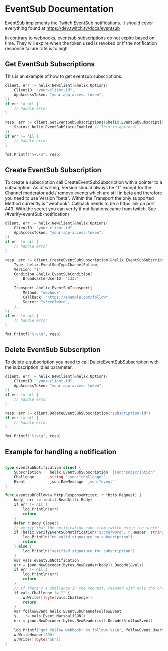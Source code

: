 # EventSub Documentation

EventSub implements the Twitch EventSub notifications. It should cover everything found at https://dev.twitch.tv/docs/eventsub

In contrary to webhooks, eventsub subscriptions do not expire based on time. They will expire when the token used is revoked or if the notification response failure rate is to high.

## Get EventSub Subscriptions

This is an example of how to get eventsub subscriptions.

```go
client, err := helix.NewClient(&helix.Options{
    ClientID: "your-client-id",
    AppAccessToken: "your-app-access-token",
})
if err != nil {
    // handle error
}

resp, err := client.GetEventSubSubscriptions(&helix.EventSubSubscriptionsParams{
    Status: helix.EventSubStatusEnabled // This is optional.
})
if err != nil {
    // handle error
}

fmt.Printf("%+v\n", resp)
```

## Create EventSub Subscription

To create a subscription call CreateEventSubSubscription with a pointer to a subscription. As of writing, Version should always be "1" except for the Channel moderator add / remove events which are still in beta and therefore you need to use Version "beta".
Within the Transport the only supported Method currently is "webhook". Callback needs to be a https link on port 443. With the secret you can verify if notifications came from twitch. See (#verify-eventSub-notification)

```go
client, err := helix.NewClient(&helix.Options{
    ClientID: "your-client-id",
    AppAccessToken: "your-app-access-token",
})
if err != nil {
    // handle error
}

resp, err := client.CreateEventSubSubscription(&helix.EventSubSubscription{
    Type: helix.EventSubTypeChannelFollow,
    Version: "1",
    Condition &helix.EventSubCondition{
        BroadcasterUserID: "1337"
    }, 
    Transport &helix.EventSubTransport{
        Method: "webhook",
        Callback: "https://example.com/follow",
        Secret: "s3cre7w0rd",
    },
})
if err != nil {
    // handle error
}

fmt.Printf("%+v\n", resp)
```

## Delete EventSub Subscription

To delete a subscription you need to call DeleteEventSubSubscription with the subscription id as parameter.

```go
client, err := helix.NewClient(&helix.Options{
    ClientID: "your-client-id",
    AppAccessToken: "your-app-access-token",
})
if err != nil {
    // handle error
}

resp, err := client.DeleteEventSubSubscription("subscription-id")
if err != nil {
    // handle error
}

fmt.Printf("%+v\n", resp)
```


## Example for handling a notification

```go

type eventSubNotification struct {
    Subscription    helix.EventSubSubscription `json:"subscription"`
    Challenge       string `json:"challenge"`
    Event           json.RawMessage `json:"event"`
}

func eventsubFollow(w http.ResponseWriter, r *http.Request) {
    body, err := ioutil.ReadAll(r.Body)
    if err != nil {
        log.Println(err)
        return
    }
    defer r.Body.Close()
    // verify that the notification came from twitch using the secret.
    if !helix.VerifyEventSubNotification("s3cre7w0rd", r.Header, string(body)) {
        log.Println("no valid signature on subscription")
        return
    } else {
        log.Println("verified signature for subscription")
    }
    var vals eventSubNotification
    err = json.NewDecoder(bytes.NewReader(body)).Decode(&vals)
    if err != nil {
        log.Println(err)
        return
    }
    // if there's a challenge in the request, respond with only the challenge to verify your eventsub.
    if vals.Challenge != "" {
        w.Write([]byte(vals.Challenge))
        return
    }
    var followEvent helix.EventSubChannelFollowEvent
    s, _ := vals.Event.MarshalJSON()
    err = json.NewDecoder(bytes.NewReader(s)).Decode(&followEvent)
    
    log.Printf("got follow webhook: %s follows %s\n", followEvent.UserName, followEvent.BroadcasterUserName)
    w.WriteHeader(200)
    w.Write([]byte("ok"))
}
```